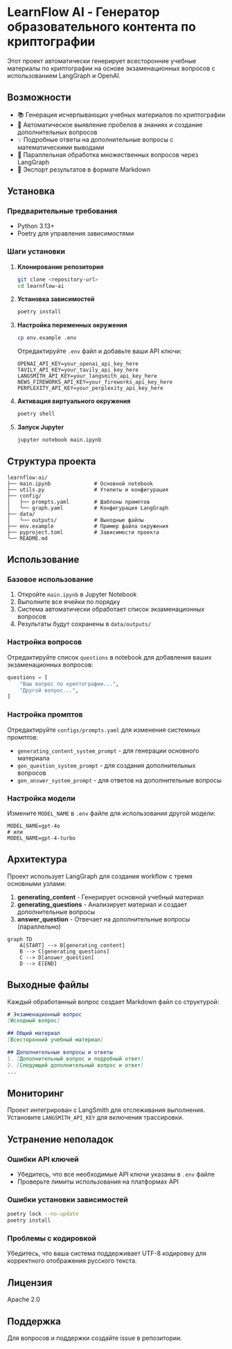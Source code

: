 # LearnFlow AI - Генератор образовательного контента по криптографии

Этот проект автоматически генерирует всесторонние учебные материалы по криптографии на основе экзаменационных вопросов с использованием LangGraph и OpenAI.

## Возможности

- 📚 Генерация исчерпывающих учебных материалов по криптографии
- 🤔 Автоматическое выявление пробелов в знаниях и создание дополнительных вопросов
- 💡 Подробные ответы на дополнительные вопросы с математическими выводами
- 🔄 Параллельная обработка множественных вопросов через LangGraph
- 📝 Экспорт результатов в формате Markdown

## Установка

### Предварительные требования

- Python 3.13+
- Poetry для управления зависимостями

### Шаги установки

1. **Клонирование репозитория**
   ```bash
   git clone <repository-url>
   cd learnflow-ai
   ```

2. **Установка зависимостей**
   ```bash
   poetry install
   ```

3. **Настройка переменных окружения**
   ```bash
   cp env.example .env
   ```
   
   Отредактируйте `.env` файл и добавьте ваши API ключи:
   ```
   OPENAI_API_KEY=your_openai_api_key_here
   TAVILY_API_KEY=your_tavily_api_key_here
   LANGSMITH_API_KEY=your_langsmith_api_key_here
   NEWS_FIREWORKS_API_KEY=your_fireworks_api_key_here
   PERPLEXITY_API_KEY=your_perplexity_api_key_here
   ```

4. **Активация виртуального окружения**
   ```bash
   poetry shell
   ```

5. **Запуск Jupyter**
   ```bash
   jupyter notebook main.ipynb
   ```

## Структура проекта

```
learnflow-ai/
├── main.ipynb              # Основной notebook
├── utils.py                # Утилиты и конфигурация
├── config/
│   ├── prompts.yaml        # Шаблоны промптов
│   └── graph.yaml          # Конфигурация LangGraph
├── data/
│   └── outputs/            # Выходные файлы
├── env.example             # Пример файла окружения
├── pyproject.toml          # Зависимости проекта
└── README.md
```

## Использование

### Базовое использование

1. Откройте `main.ipynb` в Jupyter Notebook
2. Выполните все ячейки по порядку
3. Система автоматически обработает список экзаменационных вопросов
4. Результаты будут сохранены в `data/outputs/`

### Настройка вопросов

Отредактируйте список `questions` в notebook для добавления ваших экзаменационных вопросов:

```python
questions = [
    "Ваш вопрос по криптографии...",
    "Другой вопрос...",
]
```

### Настройка промптов

Отредактируйте `configs/prompts.yaml` для изменения системных промптов:

- `generating_content_system_prompt` - для генерации основного материала
- `gen_question_system_prompt` - для создания дополнительных вопросов  
- `gen_answer_system_prompt` - для ответов на дополнительные вопросы

### Настройка модели

Измените `MODEL_NAME` в `.env` файле для использования другой модели:

```
MODEL_NAME=gpt-4o
# или
MODEL_NAME=gpt-4-turbo
```

## Архитектура

Проект использует LangGraph для создания workflow с тремя основными узлами:

1. **generating_content** - Генерирует основной учебный материал
2. **generating_questions** - Анализирует материал и создает дополнительные вопросы
3. **answer_question** - Отвечает на дополнительные вопросы (параллельно)

```mermaid
graph TD
    A[START] --> B[generating_content]
    B --> C[generating_questions]  
    C --> D[answer_question]
    D --> E[END]
```

## Выходные файлы

Каждый обработанный вопрос создает Markdown файл со структурой:

```markdown
# Экзаменационный вопрос
[Исходный вопрос]

## Общий материал
[Всесторонний учебный материал]

## Дополнительные вопросы и ответы
1. [Дополнительный вопрос и подробный ответ]
2. [Следующий дополнительный вопрос и ответ]
...
```

## Мониторинг

Проект интегрирован с LangSmith для отслеживания выполнения. Установите `LANGSMITH_API_KEY` для включения трассировки.

## Устранение неполадок

### Ошибки API ключей
- Убедитесь, что все необходимые API ключи указаны в `.env` файле
- Проверьте лимиты использования на платформах API

### Ошибки установки зависимостей
```bash
poetry lock --no-update
poetry install
```

### Проблемы с кодировкой
Убедитесь, что ваша система поддерживает UTF-8 кодировку для корректного отображения русского текста.

## Лицензия

Apache 2.0

## Поддержка

Для вопросов и поддержки создайте issue в репозитории.